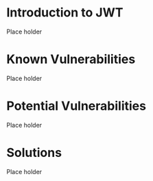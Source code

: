# Introduction to JWT
Place holder

# Known Vulnerabilities
Place holder

# Potential Vulnerabilities
Place holder

# Solutions
Place holder

